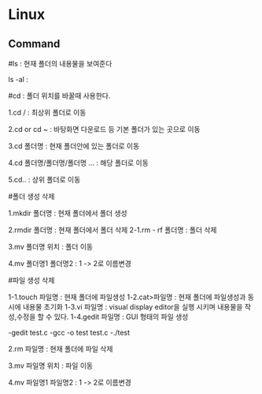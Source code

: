 Linux
=====
    
    
    
    
Command
-------

#ls : 현재 폴더의 내용물을 보여준다

ls -al : 

#cd : 폴더 위치를 바꿀때 사용한다.

1.cd / : 최상위 폴더로 이동

2.cd  or cd ~  : 바탕화면 다운로드 등 기본 폴더가 있는 곳으로 이동

3.cd 폴더명 : 현재 폴더안에 있는 폴더로 이동

4.cd 폴더명/폴더명/폴더명 ... : 해당 폴더로 이동

5.cd..   : 상위 폴더로 이동

#폴더 생성 삭제

1.mkdir 폴더명  : 현재 폴더에서 폴더 생성

2.rmdir 폴더명  : 현재 폴더에서 폴더 삭제
2-1.rm - rf 폴더명 : 폴더 삭제

3.mv 폴더명 위치 : 폴더 이동

4.mv 폴더명1 폴더명2 :  1 -> 2로 이름변경

#파일 생성 삭제

1-1.touch 파일명 : 현재 폴더에 파일생성
1-2.cat>파일명   : 현재 폴더에 파일생성과 동시에 내용물 초기화
1-3.vi 파일명    : visual display editor을 실행 시키며 내용물을 작성,수정을 할 수 있다.
1-4.gedit 파일명 : GUI 형태의 파일 생성

-gedit test.c
-gcc -o test test.c
-./test

2.rm 파일명 : 현재 폴더에 파일 삭제

3.mv 파일명 위치 : 파일 이동

4.mv 파일명1 파일명2 : 1 -> 2로 이름변경

